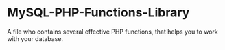 # MySQL-PHP-Functions-Library
A file who contains several effective PHP functions, that helps you to work with your database.

